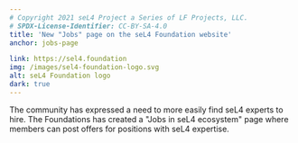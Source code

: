 ```yaml
---
# Copyright 2021 seL4 Project a Series of LF Projects, LLC.
# SPDX-License-Identifier: CC-BY-SA-4.0
title: 'New "Jobs" page on the seL4 Foundation website'
anchor: jobs-page

link: https://sel4.foundation
img: /images/sel4-foundation-logo.svg
alt: seL4 Foundation logo
dark: true
---
```


The community has expressed a need to more easily find seL4 experts to hire. The
Foundations has created a "Jobs in seL4 ecosystem" page
where members can post offers for positions with seL4 expertise.
